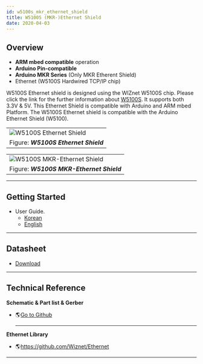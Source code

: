```yaml
---
id: w5100s_mkr_ethernet_shield
title: W5100S (MKR-)Ethernet Shield
date: 2020-04-03
---
```


## Overview

  - **ARM mbed compatible** operation
  - **Arduino Pin-compatible**
  - **Arduino MKR Series** (Only MKR Etherent Shield)
  - Ethernet (W5100S Hardwired TCP/IP chip)

W5100S Ethernet shield is designed using the WIZnet W5100S chip. Please
click the link for the further information about
[W5100S](./../iEthernet/W5100S/Overview.md). It supports both 3.3V & 5V. This
Ethernet Shield is compatible with Arduino and ARM mbed Platform. The
W5100S Ethernet shield is compatible with the Arduino Ethernet Shield
(W5100).

|                                                                                              |
| -------------------------------------------------------------------------------------------- |
| ![W5100S Ethernet Shield](/img/osh/w5100s_ethernet_shield/start/w5100s_ethernet_shield1.png) |
| Figure: ***W5100S Ethernet Shield***                                                         |

|                                                                                                      |
| ---------------------------------------------------------------------------------------------------- |
| ![W5100S MKR-Ethernet Shield](/img/osh/w5100s_ethernet_shield/start/w5100s_mkr-ethernet_shield1.png) |
| Figure: ***W5100S MKR-Ethernet Shield***                                                             |

-----

## Getting Started

  - User Guide.
       - <a href="https://d3cmhcsnvv7jc.cloudfront.net/docs/img/osh/w5100s_ethernet_shield/start/w5100s_ethernet_shield_ug_v002k.pdf" target="_blank">Korean</a>
       - <a href="https://d3cmhcsnvv7jc.cloudfront.net/docs/img/osh/w5100s_ethernet_shield/start/w5100s_ethernet_shield_ug_v002e.pdf" target="_blank">English</a>

-----

## Datasheet

  - <a href="https://d3cmhcsnvv7jc.cloudfront.net/docs/img/osh/w5100s_ethernet_shield/start/w5100s_ethernet_shield_ds_v100e.pdf" target="_blank">Download</a>

-----

## Technical Reference

 **Schematic & Part list & Gerber**

  - 🌎[Go to Github](https://github.com/Wiznet/Hardware-Files-of-WIZnet/tree/master/08_OSHW)
    
    -----

**Ethernet Library**

  - 🌎<https://github.com/Wiznet/Ethernet>

-----